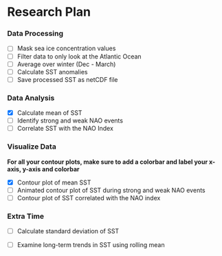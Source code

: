 # Research Plan

### Data Processing
- [ ] Mask sea ice concentration values
- [ ] Filter data to only look at the Atlantic Ocean
- [ ] Average over winter (Dec - March)
- [ ] Calculate SST anomalies
- [ ] Save processed SST as netCDF file

### Data Analysis
- [X] Calculate mean of SST
- [ ] Identify strong and weak NAO events
- [ ] Correlate SST with the NAO Index

### Visualize Data
**For all your contour plots, make sure to add a colorbar and label your x-axis, y-axis and colorbar**
- [X] Contour plot of mean SST
- [ ] Animated contour plot of SST during strong and weak NAO events
- [ ] Contour plot of SST correlated with the NAO index

### Extra Time
- [ ] Calculate standard deviation of SST
- [ ] Examine long-term trends in SST using rolling mean



